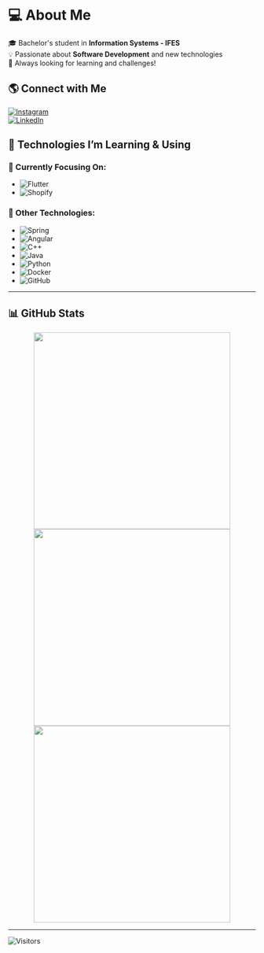 # 💻 About Me  
🎓 Bachelor's student in **Information Systems - IFES**  
💡 Passionate about **Software Development** and new technologies  
🚀 Always looking for learning and challenges!  

## 🌎 Connect with Me  
[![Instagram](https://img.shields.io/badge/Instagram-%23E4405F.svg?logo=Instagram&logoColor=white)](https://instagram.com/borge_s_)  
[![LinkedIn](https://img.shields.io/badge/LinkedIn-%230077B5.svg?logo=linkedin&logoColor=white)](https://www.linkedin.com/in/ghabriel-borges-campi-261062226/)  

## 🚀 Technologies I’m Learning & Using  
### 🌱 Currently Focusing On:  
- ![Flutter](https://img.shields.io/badge/Flutter-02569B?style=for-the-badge&logo=flutter&logoColor=white)  
- ![Shopify](https://img.shields.io/badge/Shopify-7AB55C?style=for-the-badge&logo=shopify&logoColor=white)  

### 🔧 Other Technologies:  
- ![Spring](https://img.shields.io/badge/Spring-6DB33F?style=for-the-badge&logo=spring&logoColor=white)  
- ![Angular](https://img.shields.io/badge/Angular-DD0031?style=for-the-badge&logo=angular&logoColor=white)  
- ![C++](https://img.shields.io/badge/C++-00599C?style=for-the-badge&logo=cplusplus&logoColor=white)  
- ![Java](https://img.shields.io/badge/Java-007396?style=for-the-badge&logo=java&logoColor=white)  
- ![Python](https://img.shields.io/badge/Python-3776AB?style=for-the-badge&logo=python&logoColor=white)  
- ![Docker](https://img.shields.io/badge/Docker-2496ED?style=for-the-badge&logo=docker&logoColor=white)  
- ![GitHub](https://img.shields.io/badge/GitHub-181717?style=for-the-badge&logo=github&logoColor=white)  

---

## 📊 GitHub Stats  
<div align="center">
  <img src="https://github-readme-stats.vercel.app/api?username=BorgesGh&theme=dark&hide_border=false&include_all_commits=true&count_private=false" width="400px"/>
  <img src="https://github-readme-streak-stats.herokuapp.com/?user=BorgesGh&theme=dark&hide_border=false" width="400px"/>
  <img src="https://github-readme-stats.vercel.app/api/top-langs/?username=BorgesGh&theme=dark&hide_border=false&include_all_commits=true&count_private=false&layout=compact" width="400px"/>
</div>

---

![Visitors](https://visitcount.itsvg.in/api?id=BorgesGh&icon=0&color=0)
